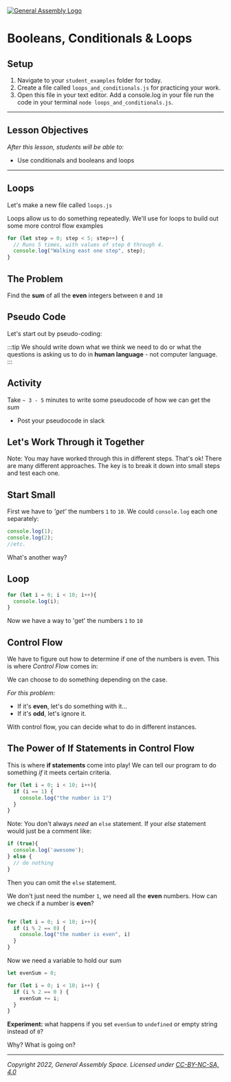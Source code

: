 [![General Assembly Logo](https://ga-dash.s3.amazonaws.com/production/assets/logo-9f88ae6c9c3871690e33280fcf557f33.png)](https://generalassemb.ly)

# Booleans, Conditionals & Loops

## Setup

1. Navigate to your `student_examples` folder for today.
2. Create a file called `loops_and_conditionals.js` for practicing your work.
3. Open this file in your text editor. Add a console.log in your file run the code in your terminal `node loops_and_conditionals.js`.

---

## Lesson Objectives

_After this lesson, students will be able to:_

- Use conditionals and booleans and loops

---

## Loops

Let's make a new file called `loops.js`

Loops allow us to do something repeatedly. We'll use for loops to build out some more control flow examples

```js
for (let step = 0; step < 5; step++) {
  // Runs 5 times, with values of step 0 through 4.
  console.log("Walking east one step", step);
}
```

## The Problem

Find the __sum__ of all the __even__ integers between `0` and `10`

## Pseudo Code

Let's start out by pseudo-coding:

:::tip
We should write down what we think we need to do or what the questions is asking us to do in **human language** - not computer language.
:::

## Activity

Take `~ 3 - 5` minutes to write some pseudocode of how we can get the _sum_

- Post your pseudocode in  slack

## Let's Work Through it Together

Note: You may have worked through this in different steps. That's ok! There are many different approaches. The key is to break it down into small steps and test each one.

## Start Small

First we have to _'get'_ the numbers `1` to `10`.
We could `console.log` each one separately:

```javascript
console.log(1);
console.log(2);
//etc.
```

What's another way?

## Loop

```javascript
for (let i = 0; i < 10; i++){
  console.log(i);
}
```

Now we have a way to 'get' the numbers `1` to `10`

## Control Flow

We have to figure out how to determine if one of the numbers is even. This is where *Control Flow* comes in:

We can choose to do something depending on the case.

_For this problem:_

- If it's __even__, let's do something with it...
- If it's __odd__, let's ignore it.

With control flow, you can decide what to do in different instances.

## The Power of If Statements in Control Flow

This is where **if statements** come into play! We can tell our program to do something *if* it meets certain criteria.

```javascript
for (let i = 0; i < 10; i++){
  if (i == 1) {
    console.log("the number is 1")
  }
}
```

Note: You don't always _need_ an `else` statement. If your _else_ statement would just be a comment like:

```js
if (true){
  console.log('awesome');
} else {
  // do nothing
}

```

Then you can omit the `else` statement.

We don't just need the number `1`, we need all the __even__ numbers. How can we check if a number is __even__?

```javascript

for (let i = 0; i < 10; i++){
  if (i % 2 == 0) {
    console.log("the number is even", i)
  }
}
```

Now we need a variable to hold our sum

```javascript
let evenSum = 0;

for (let i = 0; i < 10; i++) {
  if (i % 2 == 0 ) {
    evenSum += i;
  }
}
```

**Experiment:** what happens if you set `evenSum` to `undefined` or empty string instead of `0`?

Why? What is going on?

---

*Copyright 2022, General Assembly Space. Licensed under [CC-BY-NC-SA, 4.0](https://creativecommons.org/licenses/by-nc-sa/4.0/)*

